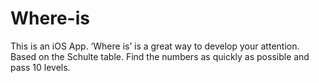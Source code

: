 # Where-is
This is an iOS App. ‘Where is’ is a great way to develop your attention. Based on the Schulte table. Find the numbers as quickly as possible and pass 10 levels.
